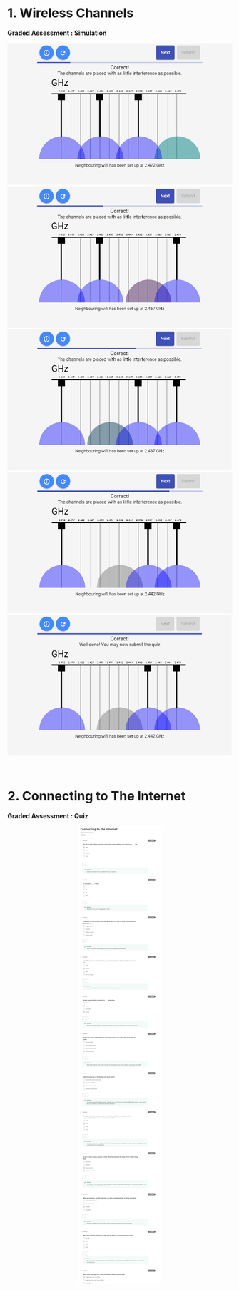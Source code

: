 # 1. Wireless Channels

**Graded Assessment : Simulation**

<p align="center">
  <img src="./Assets/wireless-channel-1.png" alt="Wireless Channel 1" />
  <img src="./Assets/wireless-channel-2.png" alt="Wireless Channel 2" />
  <img src="./Assets/wireless-channel-3.png" alt="Wireless Channel 3" />
  <img src="./Assets/wireless-channel-4.png" alt="Wireless Channel 4" />
  <img src="./Assets/wireless-channel-5.png" alt="Wireless Channel 5" />
</p>

<br>

# 2. Connecting to The Internet

**Graded Assessment : Quiz**

<p align="center">
  <img src="./Assets/connecting-to-the-internet.png" alt="Connecting to the Internet" />
</p>